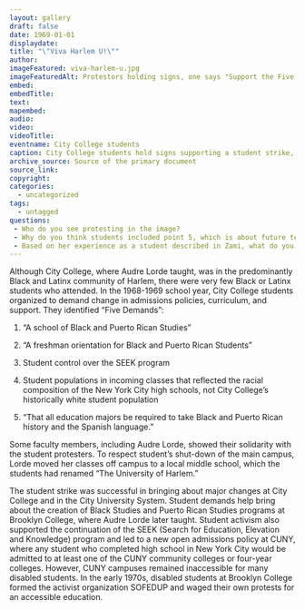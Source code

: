 ```yaml
---
layout: gallery
draft: false
date: 1969-01-01
displaydate:
title: "\"Viva Harlem U!\""
author: 
imageFeatured: viva-harlem-u.jpg
imageFeaturedAlt: Protestors holding signs, one says "Support the Five Demands; Viva Harlem U"
embed:
embedTitle: 
text: 
mapembed:
audio:
video: 
videoTitle: 
eventname: City College students 
caption: City College students hold signs supporting a student strike, after several months of organizing for changes in curriculum and admissions there and on other City University of New York campuses.
archive_source: Source of the primary document
source_link:
copyright: 
categories:
  - uncategorized
tags:
  - untagged
questions:
 - Who do you see protesting in the image? 
 - Why do you think students included point 5, which is about future teachers in the New York City schools
 - Based on her experience as a student described in Zami, what do you think Audre Lorde thought of these student-activists' demands? 
---
```


Although City College, where Audre Lorde taught, was in the predominantly Black and Latinx community of Harlem, there were very few Black or Latinx students who attended. In the 1968-1969 school year, City College students organized to demand change in admissions policies, curriculum, and support. They identified “Five Demands”:

1. “A school of Black and Puerto Rican Studies”

2. “A freshman orientation for Black and Puerto Rican Students”

3. Student control over the SEEK program

4. Student populations in incoming classes that reflected the racial composition of the New York City high schools, not City College’s historically white student population

5. “That all education majors be required to take Black and Puerto Rican history and the Spanish language.”

Some faculty members, including Audre Lorde, showed their solidarity with the student protesters. To respect student’s shut-down of the main campus, Lorde moved her classes off campus to a local middle school, which the students had renamed “The University of Harlem.”

The student strike was successful in bringing about major changes at City College and in the City University System. Student demands help bring about the creation of Black Studies and Puerto Rican Studies programs at Brooklyn College, where Audre Lorde later taught. Student activism also supported the continuation of the SEEK (Search for Education, Elevation and Knowledge) program and led to a new open admissions policy at CUNY, where any student who completed high school in New York City would be admitted to at least one of the CUNY community colleges or four-year colleges.
However, CUNY campuses remained inaccessible for many disabled students. In the early 1970s, disabled students at Brooklyn College formed the activist organization SOFEDUP and waged their own protests for an accessible education.
